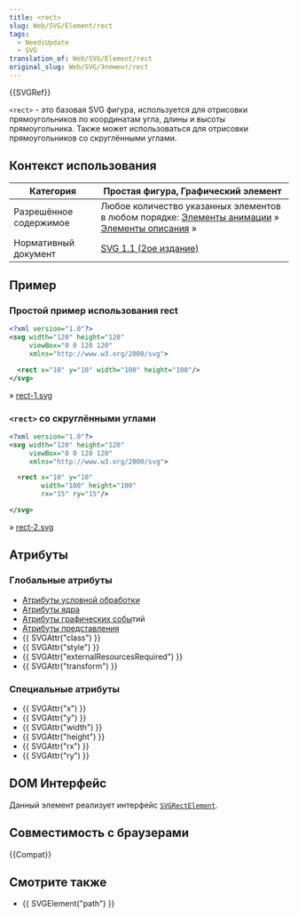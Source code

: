 ```yaml
---
title: <rect>
slug: Web/SVG/Element/rect
tags:
  - NeedsUpdate
  - SVG
translation_of: Web/SVG/Element/rect
original_slug: Web/SVG/Элемент/rect
---
```


{{SVGRef}}

`<rect>` - это базовая SVG фигура, используется для отрисовки прямоугольников по координатам угла, длины и высоты прямоугольника. Также может использоваться для отрисовки прямоугольников со скруглёнными углами.

## Контекст использования

| Категория              | Простая фигура, Графический элемент                                                                                                                                                                                   |
| ---------------------- | --------------------------------------------------------------------------------------------------------------------------------------------------------------------------------------------------------------------- |
| Разрешённое содержимое | Любое количество указанных элементов в любом порядке: [Элементы анимации](/en/SVG/Element#Animation) » [Элементы описания](/en/SVG/Element#Descriptive) » |
| Нормативный документ   | [SVG 1.1 (2ое издание)](http://www.w3.org/TR/SVG/shapes.html#RectElement)                                                                                                                                             |

## Пример

### Простой пример использования rect

```xml
<?xml version="1.0"?>
<svg width="120" height="120"
     viewBox="0 0 120 120"
     xmlns="http://www.w3.org/2000/svg">

  <rect x="10" y="10" width="100" height="100"/>
</svg>
```

» [rect-1.svg](https://mdn.mozillademos.org/files/8893/rect-1.svg)

### `<rect>` со скруглёнными углами

```xml
<?xml version="1.0"?>
<svg width="120" height="120"
     viewBox="0 0 120 120"
     xmlns="http://www.w3.org/2000/svg">

  <rect x="10" y="10"
        width="100" height="100"
        rx="15" ry="15"/>

</svg>
```

» [rect-2.svg](https://mdn.mozillademos.org/files/8897/rect-2.svg)

## Атрибуты

### Глобальные атрибуты

- [Атрибуты условной обработки](/en/SVG/Attribute#ConditionalProccessing)
- [Атрибуты ядра](/en/SVG/Attribute#Core)
- [Атрибуты графических собы](/en/SVG/Attribute#GraphicalEvent)тий
- [Атрибуты представления](/en/SVG/Attribute#Presentation)
- {{ SVGAttr("class") }}
- {{ SVGAttr("style") }}
- {{ SVGAttr("externalResourcesRequired") }}
- {{ SVGAttr("transform") }}

### Специальные атрибуты

- {{ SVGAttr("x") }}
- {{ SVGAttr("y") }}
- {{ SVGAttr("width") }}
- {{ SVGAttr("height") }}
- {{ SVGAttr("rx") }}
- {{ SVGAttr("ry") }}

## DOM Интерфейс

Данный элемент реализует интерфейс [`SVGRectElement`](/en/DOM/SVGRectElement).

## Совместимость с браузерами

{{Compat}}

## Смотрите также

- {{ SVGElement("path") }}
